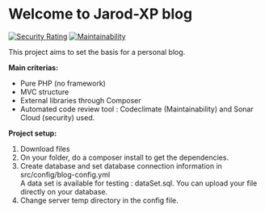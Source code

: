 # Welcome to Jarod-XP blog
[![Security Rating](https://sonarcloud.io/api/project_badges/measure?project=JarodXP_blog-micro-framework&metric=security_rating)](https://sonarcloud.io/dashboard?id=JarodXP_blog-micro-framework) [![Maintainability](https://api.codeclimate.com/v1/badges/cffc3a45e6238af8ffa4/maintainability)](https://codeclimate.com/github/JarodXP/blog-micro-framework/maintainability)

This project aims to set the basis for a personal blog.

<strong>Main criterias:</strong>
- Pure PHP (no framework)
- MVC structure
- External libraries through Composer
- Automated code review tool : Codeclimate (Maintainability) and Sonar Cloud (security) used.

<strong>Project setup:</strong>
1. Download files
2. On your folder, do a composer install to get the dependencies.
3. Create database and set database connection information in src/config/blog-config.yml<br>
A data set is available for testing : dataSet.sql.
You can upload your file directly on your database.
4. Change server temp directory in the config file.
